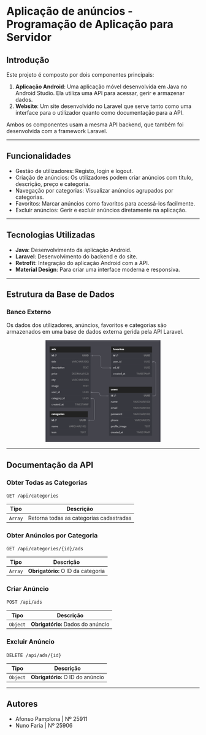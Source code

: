 # Aplicação de anúncios - Programação de Aplicação para Servidor

## Introdução

Este projeto é composto por dois componentes principais:

1. **Aplicação Android**: Uma aplicação móvel desenvolvida em Java no Android Studio. Ela utiliza uma API para acessar, gerir e armazenar dados.
2. **Website**: Um site desenvolvido no Laravel que serve tanto como uma interface para o utilizador quanto como documentação para a API.

Ambos os componentes usam a mesma API backend, que também foi desenvolvida com a framework Laravel.

---

## Funcionalidades

  - Gestão de utilizadores: Registo, login e logout.
  - Criação de anúncios: Os utilizadores podem criar anúncios com título, descrição, preço e categoria.
  - Navegação por categorias: Visualizar anúncios agrupados por categorias.
  - Favoritos: Marcar anúncios como favoritos para acessá-los facilmente.
  - Excluir anúncios: Gerir e excluir anúncios diretamente na aplicação.


---

## Tecnologias Utilizadas

- **Java**: Desenvolvimento da aplicação Android.
- **Laravel**: Desenvolvimento do backend e do site.
- **Retrofit**: Integração do aplicação Android com a API.
- **Material Design**: Para criar uma interface moderna e responsiva.

---

## Estrutura da Base de Dados

### Banco Externo
Os dados dos utilizadores, anúncios, favoritos e categorias são armazenados em uma base de dados externa gerida pela API Laravel.
<div align="center">
 <img src="db.png" alt="Base de Dados" width="300">
</div>

---

## Documentação da API

### Obter Todas as Categorias

```
GET /api/categories
```
| Tipo       | Descrição                           |
|------------|-------------------------------------------|
| `Array`    | Retorna todas as categorias cadastradas   |

### Obter Anúncios por Categoria

```
GET /api/categories/{id}/ads
```
| Tipo       | Descrição                                   |
|------------|-------------------------------------------|
| `Array`    | **Obrigatório:** O ID da categoria         |

### Criar Anúncio

```
POST /api/ads
```
| Tipo       | Descrição                                   |
|------------|-------------------------------------------|
| `Object`   | **Obrigatório:** Dados do anúncio            |

### Excluir Anúncio

```
DELETE /api/ads/{id}
```
| Tipo       | Descrição                                   |
|------------|-------------------------------------------|
| `Object`   | **Obrigatório:** O ID do anúncio            |

---


## Autores

- Afonso Pamplona | Nº 25911
- Nuno Faria | Nº 25906

